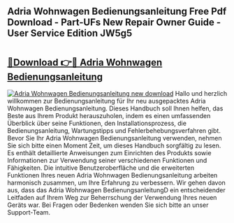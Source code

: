## Adria Wohnwagen Bedienungsanleitung Free Pdf Download - Part-UFs New Repair Owner Guide - User Service Edition JW5g5

# <h2><a href="http://df197hc.blite.top/?on=Adria+Wohnwagen+Bedienungsanleitung">🔗Download 👉🔴 Adria Wohnwagen Bedienungsanleitung</a></h2>

[![Adria Wohnwagen Bedienungsanleitung new download](https://i.imgur.com/lujVjoI.png)](http://df197hc.blite.top/?on=Adria+Wohnwagen+Bedienungsanleitung)
Hallo und herzlich willkommen zur Bedienungsanleitung für Ihr neu ausgepacktes Adria Wohnwagen Bedienungsanleitung. Dieses Handbuch soll Ihnen helfen, das Beste aus Ihrem Produkt herauszuholen, indem es einen umfassenden Überblick über seine Funktionen, den Installationsprozess, die Bedienungsanleitung, Wartungstipps und Fehlerbehebungsverfahren gibt. Bevor Sie Ihr Adria Wohnwagen Bedienungsanleitung verwenden, nehmen Sie sich bitte einen Moment Zeit, um dieses Handbuch sorgfältig zu lesen. Es enthält detaillierte Anweisungen zum Einrichten des Produkts sowie Informationen zur Verwendung seiner verschiedenen Funktionen und Fähigkeiten. Die intuitive Benutzeroberfläche und die erweiterten Funktionen Ihres neuen Adria Wohnwagen Bedienungsanleitung arbeiten harmonisch zusammen, um Ihre Erfahrung zu verbessern. Wir gehen davon aus, dass das Adria Wohnwagen BedienungsanleitungD ein entscheidender Leitfaden auf Ihrem Weg zur Beherrschung der Verwendung Ihres neuen Geräts war. Bei Fragen oder Bedenken wenden Sie sich bitte an unser Support-Team.
